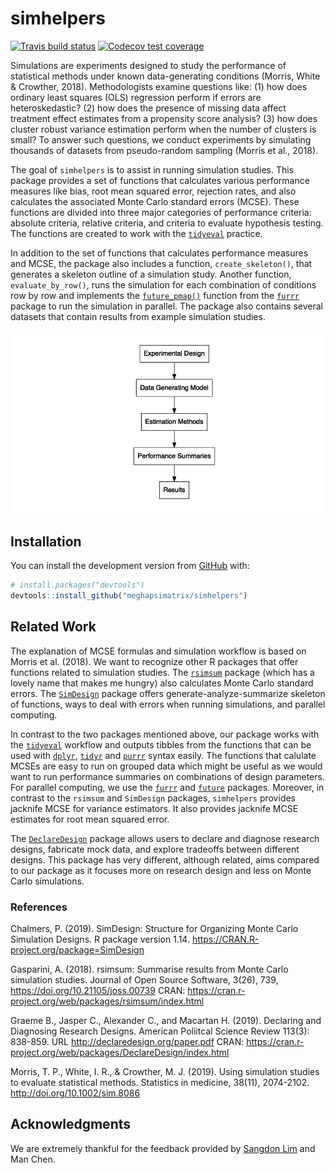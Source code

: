 
<!-- README.md is generated from README.Rmd. Please edit that file -->

# simhelpers

<!-- badges: start -->

[![Travis build
status](https://travis-ci.org/meghapsimatrix/simhelpers.svg?branch=master)](https://travis-ci.org/meghapsimatrix/simhelpers)
[![Codecov test
coverage](https://codecov.io/gh/meghapsimatrix/simhelpers/branch/master/graph/badge.svg)](https://codecov.io/gh/meghapsimatrix/simhelpers?branch=master)
<!-- badges: end -->

Simulations are experiments designed to study the performance of
statistical methods under known data-generating conditions (Morris,
White & Crowther, 2018). Methodologists examine questions like: (1) how
does ordinary least squares (OLS) regression perform if errors are
heteroskedastic? (2) how does the presence of missing data affect
treatment effect estimates from a propensity score analysis? (3) how
does cluster robust variance estimation perform when the number of
clusters is small? To answer such questions, we conduct experiments by
simulating thousands of datasets from pseudo-random sampling (Morris et
al., 2018).

The goal of `simhelpers` is to assist in running simulation studies.
This package provides a set of functions that calculates various
performance measures like bias, root mean squared error, rejection
rates, and also calculates the associated Monte Carlo standard errors
(MCSE). These functions are divided into three major categories of
performance criteria: absolute criteria, relative criteria, and criteria
to evaluate hypothesis testing. The functions are created to work with
the [`tidyeval`](https://tidyeval.tidyverse.org/index.html) practice.

In addition to the set of functions that calculates performance measures
and MCSE, the package also includes a function, `create_skeleton()`,
that generates a skeleton outline of a simulation study. Another
function, `evaluate_by_row()`, runs the simulation for each combination
of conditions row by row and implements the
[`future_pmap()`](https://davisvaughan.github.io/furrr/reference/future_map2.html)
function from the [`furrr`](https://davisvaughan.github.io/furrr/)
package to run the simulation in parallel. The package also contains
several datasets that contain results from example simulation studies.

<img src="man/figures/workflow.png" />

## Installation

You can install the development version from
[GitHub](https://github.com/) with:

``` r
# install.packages("devtools")
devtools::install_github("meghapsimatrix/simhelpers")
```

## Related Work

The explanation of MCSE formulas and simulation workflow is based on
Morris et al. (2018). We want to recognize other R packages that offer
functions related to simulation studies. The
[`rsimsum`](https://cran.r-project.org/web/packages/rsimsum/index.html)
package (which has a lovely name that makes me hungry) also calculates
Monte Carlo standard errors. The
[`SimDesign`](https://cran.r-project.org/web/packages/SimDesign/index.html)
package offers generate-analyze-summarize skeleton of functions, ways to
deal with errors when running simulations, and parallel computing.

In contrast to the two packages mentioned above, our package works with
the [`tidyeval`](https://tidyeval.tidyverse.org/index.html) workflow and
outputs tibbles from the functions that can be used with
[`dplyr`](https://dplyr.tidyverse.org/index.html),
[`tidyr`](https://tidyr.tidyverse.org/) and
[`purrr`](https://purrr.tidyverse.org/) syntax easily. The functions
that calulate MCSEs are easy to run on grouped data which might be
useful as we would want to run performance summaries on combinations of
design parameters. For parallel computing, we use the
[`furrr`](https://davisvaughan.github.io/furrr/) and
[`future`](https://rstudio.github.io/promises/articles/futures.html)
packages. Moreover, in contrast to the `rsimsum` and `SimDesign`
packages, `simhelpers` provides jacknife MCSE for variance estimators.
It also provides jacknife MCSE estimates for root mean squared error.

The [`DeclareDesign`](https://declaredesign.org/) package allows users
to declare and diagnose research designs, fabricate mock data, and
explore tradeoffs between different designs. This package has very
different, although related, aims compared to our package as it focuses
more on research design and less on Monte Carlo simulations.

### References

Chalmers, P. (2019). SimDesign: Structure for Organizing Monte Carlo
Simulation Designs. R package version 1.14.
<https://CRAN.R-project.org/package=SimDesign>

Gasparini, A. (2018). rsimsum: Summarise results from Monte Carlo
simulation studies. Journal of Open Source Software, 3(26), 739,
<https://doi.org/10.21105/joss.00739> CRAN:
<https://cran.r-project.org/web/packages/rsimsum/index.html>

Graeme B., Jasper C., Alexander C., and Macartan H. (2019). Declaring
and Diagnosing Research Designs. American Poliitcal Science Review
113(3): 838-859. URL <http://declaredesign.org/paper.pdf> CRAN:
<https://cran.r-project.org/web/packages/DeclareDesign/index.html>

Morris, T. P., White, I. R., & Crowther, M. J. (2019). Using simulation
studies to evaluate statistical methods. Statistics in medicine, 38(11),
2074-2102. <http://doi.org/10.1002/sim.8086>

## Acknowledgments

We are extremely thankful for the feedback provided by [Sangdon
Lim](https://sdlim.com/) and Man Chen.
